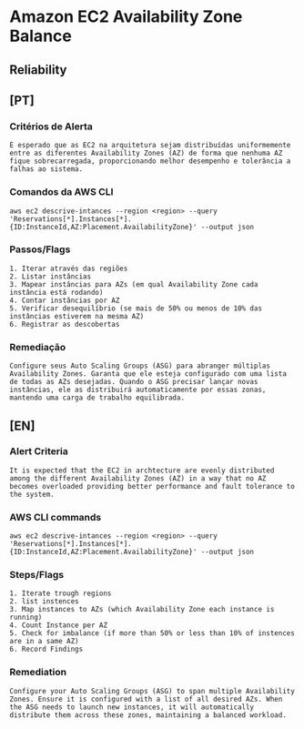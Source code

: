 # Amazon EC2 Availability Zone Balance

## Reliability

## [PT]

### Critérios de Alerta
    É esperado que as EC2 na arquitetura sejam distribuídas uniformemente entre as diferentes Availability Zones (AZ) de forma que nenhuma AZ fique sobrecarregada, proporcionando melhor desempenho e tolerância a falhas ao sistema.

### Comandos da AWS CLI
    aws ec2 descrive-intances --region <region> --query 'Reservations[*].Instances[*].{ID:InstanceId,AZ:Placement.AvailabilityZone}' --output json

### Passos/Flags
    1. Iterar através das regiões
    2. Listar instâncias
    3. Mapear instâncias para AZs (em qual Availability Zone cada instância está rodando)
    4. Contar instâncias por AZ
    5. Verificar desequilíbrio (se mais de 50% ou menos de 10% das instâncias estiverem na mesma AZ)
    6. Registrar as descobertas

### Remediação
    Configure seus Auto Scaling Groups (ASG) para abranger múltiplas Availability Zones. Garanta que ele esteja configurado com uma lista de todas as AZs desejadas. Quando o ASG precisar lançar novas instâncias, ele as distribuirá automaticamente por essas zonas, mantendo uma carga de trabalho equilibrada.

## [EN]

### Alert Criteria
    It is expected that the EC2 in archtecture are evenly distributed among the different Availability Zones (AZ) in a way that no AZ becomes overloaded providing better performance and fault tolerance to the system.

### AWS CLI commands
    aws ec2 descrive-intances --region <region> --query 'Reservations[*].Instances[*].{ID:InstanceId,AZ:Placement.AvailabilityZone}' --output json

### Steps/Flags
    1. Iterate trough regions
    2. list instences
    3. Map instances to AZs (which Availability Zone each instance is running)
    4. Count Instance per AZ
    5. Check for imbalance (if more than 50% or less than 10% of instences are in a same AZ) 
    6. Record Findings 

### Remediation
    Configure your Auto Scaling Groups (ASG) to span multiple Availability Zones. Ensure it is configured with a list of all desired AZs. When the ASG needs to launch new instances, it will automatically distribute them across these zones, maintaining a balanced workload.